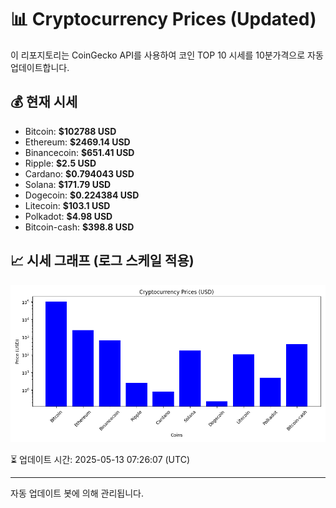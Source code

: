
# 📊 Cryptocurrency Prices (Updated)

이 리포지토리는 CoinGecko API를 사용하여 코인 TOP 10 시세를 10분가격으로 자동 업데이트합니다.

## 💰 현재 시세
- Bitcoin: **$102788 USD**
- Ethereum: **$2469.14 USD**
- Binancecoin: **$651.41 USD**
- Ripple: **$2.5 USD**
- Cardano: **$0.794043 USD**
- Solana: **$171.79 USD**
- Dogecoin: **$0.224384 USD**
- Litecoin: **$103.1 USD**
- Polkadot: **$4.98 USD**
- Bitcoin-cash: **$398.8 USD**

## 📈 시세 그래프 (로그 스케일 적용)
![Crypto Prices](crypto_prices.png)

⏳ 업데이트 시간: 2025-05-13 07:26:07 (UTC)

---
자동 업데이트 봇에 의해 관리됩니다.
